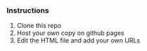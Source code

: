 ### Instructions
1. Clone this repo
2. Host your own copy on github pages
3. Edit the HTML file and add your own URLs
